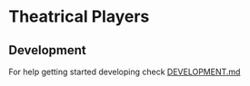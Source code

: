 # Theatrical Players

## Development

For help getting started developing check [DEVELOPMENT.md](DEVELOPMENT.md)

